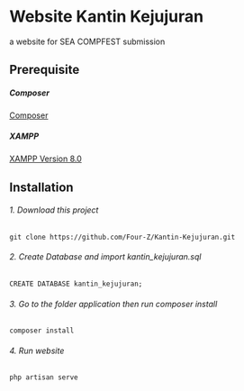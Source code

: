 # Website Kantin Kejujuran
a website for SEA COMPFEST submission

## Prerequisite

##### Composer
[Composer](https://getcomposer.org/)
##### XAMPP 
[XAMPP Version 8.0](https://www.apachefriends.org/download.html)
 
## Installation

###### 1. Download this project
```
git clone https://github.com/Four-Z/Kantin-Kejujuran.git
```

###### 2. Create Database and import kantin_kejujuran.sql
```
CREATE DATABASE kantin_kejujuran;
```

###### 3. Go to the folder application then run composer install
```
composer install
```

###### 4. Run website
```
php artisan serve
```

